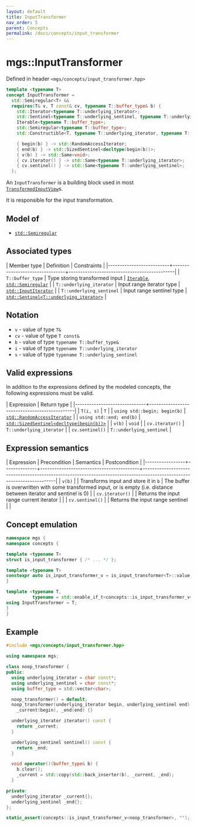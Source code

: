 ```yaml
---
layout: default
title: InputTransformer
nav_order: 5
parent: Concepts
permalink: /docs/concepts/input_transformer
---
```


# mgs::InputTransformer

Defined in header `<mgs/concepts/input_transformer.hpp>`

```cpp
template <typename T>
concept InputTransformer =
  std::Semiregular<T> &&
  requires(T& v, T const& cv, typename T::buffer_type& b) {
    std::Iterator<typename T::underlying_iterator>;
    std::Sentinel<typename T::underlying_sentinel, typename T::underlying_iterator>;
    Iterable<typename T::buffer_type>;
    std::Semiregular<typename T::buffer_type>;
    std::Constructible<T, typename T::underlying_iterator, typename T::underlying_sentinel>;

    { begin(b) } -> std::RandomAccessIterator;
    { end(b) } -> std::SizedSentinel<decltype(begin(b))>;
    { v(b) } -> std::Same<void>;
    { cv.iterator() } -> std::Same<typename T::underlying_iterator>;
    { cv.sentinel() } -> std::Same<typename T::underlying_sentinel>;
  };
```

An `InputTransformer` is a building block used in most [`TransformedInputView`](transformed_input_view)s.

It is responsible for the input transformation.

## Model of

* [`std::Semiregular`]()

## Associated types

| Member type              | Definition                     | Constraints                                 |
|--------------------------+--------------------------------+---------------------------------------------|
| `T::buffer_type`         | Type storing transformed input | [`Iterable`](), [`std::Semiregular`]()      |
| `T::underlying_iterator` | Input range iterator type      | [`std::InputIterator`]()                    |
| `T::underlying_sentinel` | Input range sentinel type      | [`std::Sentinel<T::underlying_iterator>`]() |

## Notation

* `v` - value of type `T&`
* `cv` - value of type `T const&`
* `b` - value of type `typename T::buffer_type&`
* `i` - value of type `typename T::underlying_iterator`
* `s` - value of type `typename T::underlying_sentinel`

## Valid expressions

In addition to the expressions defined by the modeled concepts, the following expressions must be valid.

| Expression                   | Return type                                  |
|------------------------------+----------------------------------------------|
| `T(i, s)`                    | `T`                                          |
| `using std::begin; begin(b)` | [`std::RandomAccessIterator`]()              |
| `using std::end; end(b)`     | [`std::SizedSentinel<decltype(begin(b))>`]() |
| `v(b)`                       | `void`                                       |
| `cv.iterator()`              | `T::underlying_iterator`                     |
| `cv.sentinel()`              | `T::underlying_sentinel`                     |

## Expression semantics

| Expression      | Precondition | Semantics                                | Postcondition                                                                                                         |
|-----------------+--------------+------------------------------------------+-----------------------------------------------------------------------------------------------------------------------|
| `v(b)`          |              | Transforms input and store it in `b`     | The buffer is overwritten with some transformed input, or is empty (i.e. distance between iterator and sentinel is 0) |
| `cv.iterator()` |              | Returns the input range current iterator |                                                                                                                       |
| `cv.sentinel()` |              | Returns the input range sentinel         |                                                                                                                       |

## Concept emulation

```cpp
namespace mgs {
namespace concepts {

template <typename T>
struct is_input_transformer { /* ... */ };

template <typename T>
constexpr auto is_input_transformer_v = is_input_transformer<T>::value;
}

template <typename T,
          typename = std::enable_if_t<concepts::is_input_transformer_v<T>>>
using InputTransformer = T;
}
}
```

## Example

```cpp
#include <mgs/concepts/input_transformer.hpp>

using namespace mgs;

class noop_transformer {
public:
  using underlying_iterator = char const*;
  using underlying_sentinel = char const*;
  using buffer_type = std::vector<char>;

  noop_transformer() = default;
  noop_transformer(underlying_iterator begin, underlying_sentinel end):
    _current(begin), _end(end) {}

  underlying_iterator iterator() const {
    return _current;
  }

  underlying_sentinel sentinel() const {
    return _end;
  }

  void operator()(buffer_type& b) {
    b.clear();
    _current = std::copy(std::back_inserter(b), _current, _end);
  }

private:
  underlying_iterator _current{};
  underlying_sentinel _end{};
};

static_assert(concepts::is_input_transformer_v<noop_transformer>, "");
```
